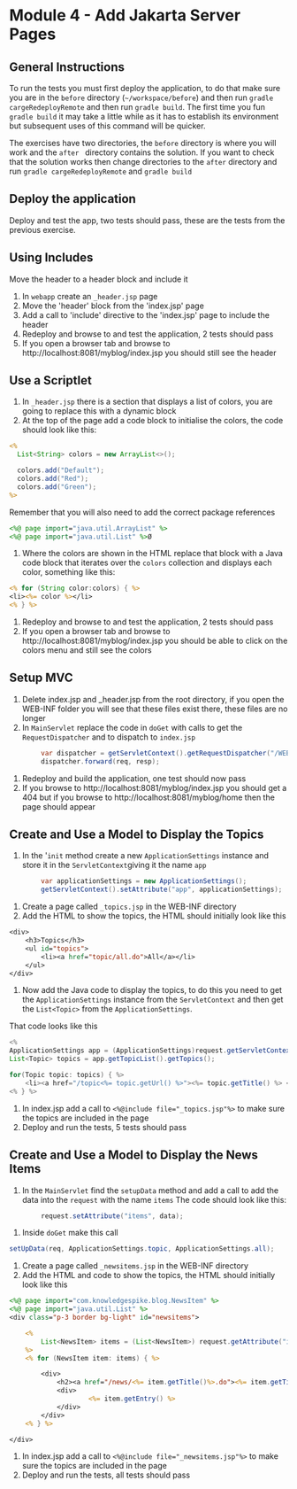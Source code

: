 # Module 4 - Add Jakarta Server Pages

## General Instructions

To run the tests you must first deploy the application, to do that make sure you are in the `before` directory (`~/workspace/before`) and then run `gradle cargeRedeployRemote` and then run `gradle build`. The first time you fun `gradle build` it may take a little while as it has to establish its environment but subsequent uses of this command will be quicker.

The exercises have two directories, the `before` directory is where you will work and the `after ` directory contains the solution. If you want to check that the solution works then change directories to the `after` directory and run `gradle cargeRedeployRemote` and `gradle build`

## Deploy the application

Deploy and test the app, two tests should pass, these are the tests from the previous exercise.

## Using Includes

Move the header to a header block and include it

1. In `webapp` create an `_header.jsp` page
1. Move the 'header' block from the 'index.jsp' page
1. Add a call to 'include' directive to the 'index.jsp' page to include the header
1. Redeploy and browse to and test the application, 2 tests should pass
1. If you open a browser tab and browse to http://localhost:8081/myblog/index.jsp you should still see the header

## Use a Scriptlet

1. In `_header.jsp` there is a section that displays a list of colors, you are going to replace this with a dynamic block
1. At the top of the page add a code block to initialise the colors, the code should look like this:
```jsp
<%
  List<String> colors = new ArrayList<>();

  colors.add("Default");
  colors.add("Red");
  colors.add("Green");
%>
``` 
Remember that you will also need to add the correct package references
```jsp
<%@ page import="java.util.ArrayList" %>
<%@ page import="java.util.List" %>Ø
```
1. Where the colors are shown in the HTML replace that block with a Java code block that iterates over the `colors` collection and displays each color, something like this:
```jsp
<% for (String color:colors) { %>
<li><%= color %></li>
<% } %>
```
1. Redeploy and browse to and test the application, 2 tests should pass
1. If you open a browser tab and browse to http://localhost:8081/myblog/index.jsp you should be able to click on the colors menu and still see the colors

## Setup MVC

1. Delete index.jsp and _header.jsp from the root directory, if you open the WEB-INF folder you will see that these files exist there, these files are no longer 
1. In `MainServlet` replace the code in `doGet` with calls to get the `RequestDispatcher` and to dispatch to `index.jsp`
```java
        var dispatcher = getServletContext().getRequestDispatcher("/WEB-INF/index.jsp");
        dispatcher.forward(req, resp);
```
1. Redeploy and build the application, one test should now pass
1. If you browse to http://localhost:8081/myblog/index.jsp you should get a 404 but if you browse to http://localhost:8081/myblog/home then the page should appear
## Create and Use a Model to Display the Topics

1. In the '`init` method create a new `ApplicationSettings` instance and store it in the `ServletContext`giving it the name `app`
```java
        var applicationSettings = new ApplicationSettings();
        getServletContext().setAttribute("app", applicationSettings);
```
1. Create a page called `_topics.jsp` in the WEB-INF directory
1. Add the HTML to show the topics, the HTML should initially look like this
```jsp
<div>
    <h3>Topics</h3>
    <ul id="topics">
        <li><a href="topic/all.do">All</a></li>
    </ul>
</div>
```
1. Now add the Java code to display the topics, to do this you need to get the `ApplicationSettings` instance from the `ServletContext` and then get the `List<Topic>` from the `ApplicationSettings`. 

That code looks like this
```java
<%
ApplicationSettings app = (ApplicationSettings)request.getServletContext().getAttribute("app");
List<Topic> topics = app.getTopicList().getTopics();

for(Topic topic: topics) { %>
    <li><a href="/topic<%= topic.getUrl() %>"><%= topic.getTitle() %> </a></li>
<% } %>
```
1. In index.jsp add a call to `<%@include file="_topics.jsp"%>` to make sure the topics are included in the page
1. Deploy and run the tests, 5 tests should pass

## Create and Use a Model to Display the News Items

1. In the `MainServlet` find the `setupData` method and add a call to add the data into the `request` with the name `items`
The code should look like this:
```java
        request.setAttribute("items", data);
```
1. Inside `doGet` make this call
```java
setUpData(req, ApplicationSettings.topic, ApplicationSettings.all);
```
1. Create a page called `_newsitems.jsp` in the WEB-INF directory
1. Add the HTML and code to show the topics, the HTML should initially look like this
```jsp
<%@ page import="com.knowledgespike.blog.NewsItem" %>
<%@ page import="java.util.List" %>
<div class="p-3 border bg-light" id="newsitems">

    <%
        List<NewsItem> items = (List<NewsItem>) request.getAttribute("items");
    %>
    <% for (NewsItem item: items) { %>

        <div>
            <h2><a href="/news/<%= item.getTitle()%>.do"><%= item.getTitle() %></a></h2>
            <div>
                    <%= item.getEntry() %>
            </div>
        </div>
    <% } %>

</div>
```
1. In index.jsp add a call to `<%@include file="_newsitems.jsp"%>` to make sure the topics are included in the page
1. Deploy and run the tests, all tests should pass